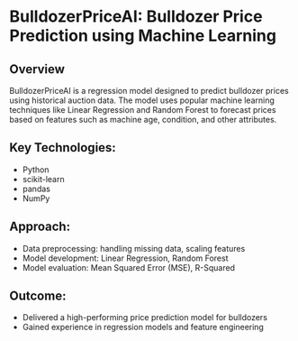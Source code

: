 # BulldozerPriceAI: Bulldozer Price Prediction using Machine Learning

## Overview
BulldozerPriceAI is a regression model designed to predict bulldozer prices using historical auction data. The model uses popular machine learning techniques like Linear Regression and Random Forest to forecast prices based on features such as machine age, condition, and other attributes.

## Key Technologies:
- Python
- scikit-learn
- pandas
- NumPy

## Approach:
- Data preprocessing: handling missing data, scaling features
- Model development: Linear Regression, Random Forest
- Model evaluation: Mean Squared Error (MSE), R-Squared

## Outcome:
- Delivered a high-performing price prediction model for bulldozers
- Gained experience in regression models and feature engineering
